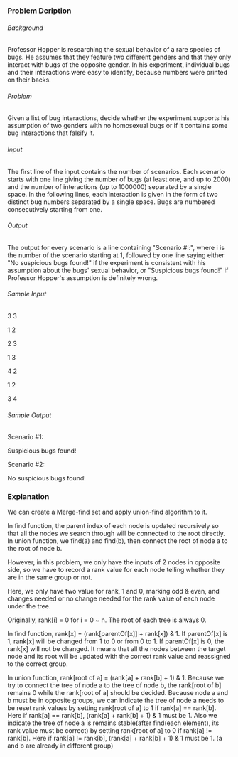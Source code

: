 ### Problem Dcription

###### Background 
Professor Hopper is researching the sexual behavior of a rare species of bugs. He assumes that they feature two different genders and that they only interact with bugs of the opposite gender. In his experiment, individual bugs and their interactions were easy to identify, because numbers were printed on their backs. 

###### Problem 
Given a list of bug interactions, decide whether the experiment supports his assumption of two genders with no homosexual bugs or if it contains some bug interactions that falsify it.
 

###### Input
The first line of the input contains the number of scenarios. Each scenario starts with one line giving the number of bugs (at least one, and up to 2000) and the number of interactions (up to 1000000) separated by a single space. In the following lines, each interaction is given in the form of two distinct bug numbers separated by a single space. Bugs are numbered consecutively starting from one.
 

###### Output
The output for every scenario is a line containing "Scenario #i:", where i is the number of the scenario starting at 1, followed by one line saying either "No suspicious bugs found!" if the experiment is consistent with his assumption about the bugs' sexual behavior, or "Suspicious bugs found!" if Professor Hopper's assumption is definitely wrong.


###### Sample Input
3 3

1 2

2 3

1 3

4 2

1 2

3 4
 

###### Sample Output
Scenario #1:

Suspicious bugs found!

Scenario #2:

No suspicious bugs found!


### Explanation

We can create a Merge-find set and apply union-find algorithm to it.

In find function, the parent index of each node is updated recursively so that all the nodes we search through will be connected to the root directly.
In union function, we find(a) and find(b), then connect the root of node a to the root of node b.

However, in this problem, we only have the inputs of 2 nodes in opposite side, so we have to record a rank value for each node telling whether they are in the same group or not.

Here, we only have two value for rank, 1 and 0, marking odd & even, and changes needed or no change needed for the rank value of each node under the tree.

Originally, rank[i] = 0 for i = 0 ~ n.
The root of each tree is always 0.

In find function, rank[x] = (rank[parentOf[x]] + rank[x]) & 1.
If parentOf[x] is 1, rank[x] will be changed from 1 to 0 or from 0 to 1. If parentOf[x] is 0, the rank[x] will not be changed.
It means that all the nodes between the target node and its root will be updated with the correct rank value and reassigned to the correct group. 

In union function, rank[root of a] = (rank[a] + rank[b] + 1) & 1. 
Because we try to connect the tree of node a to the tree of node b, the rank[root of b] remains 0 while the rank[root of a] should be decided. 
Because node a and b must be in opposite groups, we can indicate the tree of node a needs to be reset rank values by setting rank[root of a] to 1 if rank[a] == rank[b].
Here if rank[a] == rank[b], (rank[a] + rank[b] + 1) & 1 must be 1.
Also we indicate the tree of node a is remains stable(after find(each element), its rank value must be correct) by setting rank[root of a] to 0 if rank[a] != rank[b].
Here if rank[a] != rank[b], (rank[a] + rank[b] + 1) & 1 must be 1. (a and b are already in different group)
